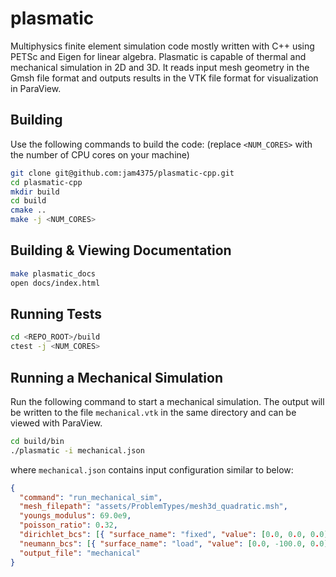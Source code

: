 # plasmatic

Multiphysics finite element simulation code mostly written with C++ using PETSc and Eigen for linear algebra. Plasmatic is capable of thermal and mechanical simulation in 2D and 3D. It reads input mesh geometry in the Gmsh file format and outputs results in the VTK file format for visualization in ParaView.

## Building

Use the following commands to build the code: (replace `<NUM_CORES>` with the number of CPU cores on your machine)

```bash
git clone git@github.com:jam4375/plasmatic-cpp.git
cd plasmatic-cpp
mkdir build
cd build
cmake ..
make -j <NUM_CORES>
```

## Building & Viewing Documentation

```bash
make plasmatic_docs
open docs/index.html
```

## Running Tests

```bash
cd <REPO_ROOT>/build
ctest -j <NUM_CORES>
```

## Running a Mechanical Simulation

Run the following command to start a mechanical simulation. The output will be written to the file `mechanical.vtk` in the same directory and can be viewed with ParaView.
```bash
cd build/bin
./plasmatic -i mechanical.json
```
where `mechanical.json` contains input configuration similar to below:
```json
{
  "command": "run_mechanical_sim",
  "mesh_filepath": "assets/ProblemTypes/mesh3d_quadratic.msh",
  "youngs_modulus": 69.0e9,
  "poisson_ratio": 0.32,
  "dirichlet_bcs": [{ "surface_name": "fixed", "value": [0.0, 0.0, 0.0] }],
  "neumann_bcs": [{ "surface_name": "load", "value": [0.0, -100.0, 0.0] }],
  "output_file": "mechanical"
}
```
